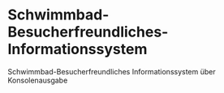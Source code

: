 # Schwimmbad-Besucherfreundliches-Informationssystem
Schwimmbad-Besucherfreundliches Informationssystem über Konsolenausgabe
